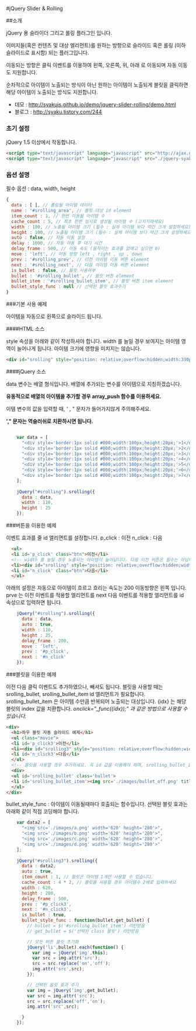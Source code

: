 #jQuery Slider &amp; Rolling


##소개


jQuery 용 슬라이더 그리고 롤링 플러그인 입니다.

이미지들(혹은 컨텐츠 및 대상 엘리먼트)를 원하는 방향으로 슬라이드 혹은 롤링 (이하 슬라이드로 표시함) 되는 플러그입니다.

이동되는 방향은 클릭 이벤트를 이용하여 왼쪽, 오른쪽, 위, 아래 로 이동되며 자동 이동도 지원합니다.

순차적으로 아이템이 노출되는 방식이 아닌 원하는 아이템이 노출되게 블릿을 클릭하면 해당 아이템이 노출되는 방식도 지원합니다.

* 데모 : http://syakuis.github.io/demo/jquery-slider-rolling/demo.html
* 블로그 : http://syaku.tistory.com/244


### 초기 설정

jQuery 1.5 이상에서 작동합니다.

```html
<script type="text/javascript" language="javascript" src="http://ajax.googleapis.com/ajax/libs/jquery/1.5/jquery.min.js"></script>
<script type="text/javascript" language="javascript" src="./jquery-syaku.rolling.js"></script>
```


### 옵션 설명

필수 옵션 : data, width, height

```javascript
{
  data : [ ], // 롤링될 아이템 데이터
  name : '#srolling_area', // 롤링 대상 id element
  item_count : 1, // 한번 이동될 아이템 수
  cache_count : 5, // 최초 한번 임시로 생성될 아이템 수 (고치지마세요)
  width : 100, // 노출될 아이템 크기 (필수 : 실제 아이템 보다 약간 크게 설정하세요)
  height : 100, // 노출될 아이템 크기 (필수 : 실제 아이템 보다 약간 크게 설정하세요)
  auto : false, // 자동 이동 설정
  delay : 1000, // 자동 이동 후 대기 시간
  delay_frame : 500, // 이동 속도 (움직이는 효과를 없애고 싶으면 0)
  move : 'left', // 이동 방향 left , right , up , down 
  prev : '#srolling_prev', // 이전 아이템 이동 버튼 element
  next : '#srolling_next', // 다음 아이템 이동 버튼 element
  is_bullet : false, // 블릿 사용여부
  bullet : '#srolling_bullet', // 블릿 버튼 element
  bullet_item : '#srolling_bullet_item', // 블릿 버튼 item element
  bullet_style_func : null // 선택된 블릿 효과주기
}
```

###기본 사용 예제

아이템을 자동으로 왼쪽으로 슬라이드 됩니다. 

####HTML 소스

style 속성을 아래와 같이 작성하셔야 합니다.
width 를 늘일 경우 보여지는 아이템 영역이 늘어나게 됩니다. 아이템 크기에 영향을 미치지는 않습니다.

```html
<div id="srolling" style="position: relative;overflow:hidden;width:330px;height:25px;"></div>
```


####jQuery 소스

data 변수는 배열 형식입니다. 배열에 추가되는 변수를 아이템으로 지칭하겠습니다.

**유동적으로 배열의 아이템을 추가할 경우 array_push 함수를 이용하세요.**

이템 변수의 값을 입력할 때, ' , " 문자가 들어가지않게 주의해주세요.

**'," 문자는 역슬러쉬로 치환하시면 됩니다.**


```javascript

    var data = [
      "<div style='border:1px solid #000;width:100px;height:20px;'>1</div>",
      "<div style='border:1px solid #000;width:100px;height:20px;'>2</div>",
      "<div style='border:1px solid #000;width:100px;height:20px;'>3</div>",
      "<div style='border:1px solid #000;width:100px;height:20px;'>4</div>",
      "<div style='border:1px solid #000;width:100px;height:20px;'>5</div>",
      "<div style='border:1px solid #000;width:100px;height:20px;'>6</div>",
      "<div style='border:1px solid #000;width:100px;height:20px;'>7</div>"
    ];
    
    jQuery("#srolling").srolling({
      data : data,
      width : 110,
      height : 25
    });    

```


###버튼을 이용한 예제

이벤트 효과를 줄 id 엘리면트를 설정합니다.
p_click : 이전
n_click : 다음

```html
  <ul>
  <li id='p_click' class="btn">이전</li>
  <!-- width 를 늘일 경우 노출되는 아이템이 늘어납니다. 다음 이전 버튼은 필수는 아닙니다. -->
  <li><div id="srolling" style="position: relative;overflow:hidden;width:330px;height:25px;"></div></li>
  <li id='n_click' class="btn">다음</li>
  </ul>
```

아래의 설정은 자동으로 아이템이 흐르고 흐리는 속도는 200 이동방향은 왼쪽 입니다.
prve 는 이전 이벤트를 적용할 엘리먼트를 next 다음 이벤트를 적용할 엘리먼트를 id 속성으로 입력하면 됩니다.

```javascript
    jQuery("#srolling").srolling({
      data : data,
      auto : true,
      width : 110,
      height : 25, 
      delay_frame : 200,
      move : 'left',
      prev : '#p_click',
      next : '#n_click'
    });
```

###블릿을 이용한 예제

이전 다음 클릭 이벤트도 추가하였으나, 빼셔도 됩니다.
블릿을 사용할 때는 srolling_bullet, srolling_bullet_item id 엘리먼트가 필요합니다.
srolling_bullet_item 은 아이템 수만큼 반복되어 노출되는 대상입니다.
{idx} 는 해당 블릿의 index 값을 치환합니다. 
*onclick="_func({idx});" 과 같은 방법으로 사용할 수 있습니다.*

```html
<div>
  <h1>좌우 블릿 자동 슬라이드 예제</h1>
  <ul class="movie">
  <li id='p_click3'>이전</li>
  <li><div id="srolling3" style="position: relative;overflow:hidden;width:620px;height:280px;"></div></li>
  <li id='n_click3'>다음</li>
  </ul>
  <!-- 블릿을 사용할 경우 추가하세요. 꼭 id 값을 이용해야 하며, srolling_bullet_item 아이템 수만큼 노출되는 블릿영역입니다. 블릿 idx 값을 얻고 싶다면 {idx}  를 삽입하시면 idx 값으로 치환됩니다.-->
  <div>
  <ul id='srolling_bullet' class='bullet'>
  <li id='srolling_bullet_item'><img src='./images/bullet_off.png' title="{idx} 입니다."></li>
  </ul>
</div>
```

bullet_style_func : 아이템이 이동될때마다 호출되는 함수입니다.
선택된 블릿 효과는 아래와 같이 직접 코딩해야 합니다.

```javascript
    var data2 = [
      "<img src='./images/a.png' width='620' height='280'>",
      "<img src='./images/b.png' width='620' height='280'>",
      "<img src='./images/c.png' width='620' height='280'>",
      "<img src='./images/d.png' width='620' height='280'>"
    ];
    
    jQuery("#srolling3").srolling({
      data : data2,
      auto : true,
      item_count : 1, // 블릿은 아이템 1개만 사용할 수 있습니다.
      cache_count : 4 * 2, // 블릿을 사용할 경우 아이템수 2배로 입력하세요
      width : 620,
      height : 280,
      delay_frame : 500,
      prev : '#p_click3',
      next : '#n_click3',
      is_bullet : true,
      bullet_style_func : function(bullet,get_bullet) {
        // bullet = $('#srolling_bullet_item') 리턴받음
        // get_bullet = $('선택된 class 블릿') 리턴받음

        // 모든 버튼 블릿 초기화
        jQuery('li',bullet).each(function() {
          var img = jQuery('img',this);
          var src = img.attr('src');
          src = src.replace('on','off');
          img.attr('src',src);
        });

        // 선택된 블릿 효과 주기
        var img = jQuery('img',get_bullet);
        var src = img.attr('src');
        src = src.replace('off','on');
        img.attr('src',src);

      }
    });
```



